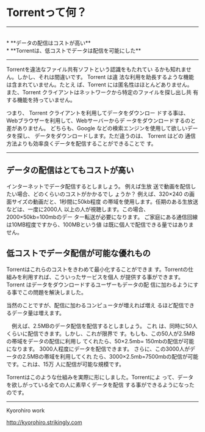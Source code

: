 # Torrentって何？
<hr>
<br>
* **データの配信はコストが高い**
<br>
* **Torrentは、低コストでデータは配信を可能にした**

<br>
<hr>

Torrentを違法なファイル共有ソフトという認識をもたれてい
るかも知れません。しかし、それは間違いです。 Torrent は違
法な利用を助長するような機能は含まれていません。たとえ
ば、Torrent には匿名性はほとんどありません。 また、Torrent
クライアントはネットワークから特定のファイルを探し出し共
有する機能を持っていません。
　

つまり、 Torrent クライアントを利用してデータをダウンロー
ドする事は、Webブラウザーを利用して、Webサーバーからデ
ータをダウンロードするのと差がありません。
どちらも、Google などの検索エンジンを使用して欲しいデータを探し、
データをダウンロードします。ただ違うのは、 Torrent はどの
通信方法よりも効率良くデータを配信することができることで
す。


<hr style="page-break-before: always;">

## データの配信はとてもコストが高い

インターネットでデータ配信するとしましょう。 例えば生放
送で動画を配信したい場合、どのくらいのコストがかかるでし
ょうか？
例えば、320×240 の画面サイズの動画だと、1秒間に50kb程度
の帯域を使用します。任期のある生放送などは、一度に2000人
以上の人が視聴します。この場合、2000×50kb=100mbのデー
ター転送が必要になります。
ご家庭にある通信回線は10MB程度ですから、100MBという値
は既に個人で配信できる量ではありません。

## 低コストでデータ配信が可能な優れもの

Torrentはこれらのコストをきわめて最小化することができま
す。Torrentの仕組みを利用すれば、こういったサービスを個人
が提供する事ができます。
Torrent はデータをダウンロードするユーザーもデータの配
信に加わるようにする事でこの問題を解決しました。

当然のことですが、配信に加わるコンピュータが増えれば増え
るほど配信できるデータ量は増えます。


　例えば、2.5MBのデータ配信を配信するとしましょう。 これ
は、同時に50人くらいに配信できます。しかし、これが限界で
す。もしも、この50人が2.5MBの帯域をデータの配信に利用し
てくれたら、50×2.5mb= 150mbの配信が可能になります。
3000人程度にデータを配信できます。
さらに、この3000人がデータの2.5MBの帯域を利用してくれ
たら、3000×2.5mb=7500mbの配信が可能です。これは、15万
人に配信が可能な規模です。


Torrentはこのような仕組みを実際に形にしました。Torrentによ
って、データを欲しがっている全ての人に素早くデータを配信
する事ができるようになったのです。


-------
Kyorohiro work

http://kyorohiro.strikingly.com
